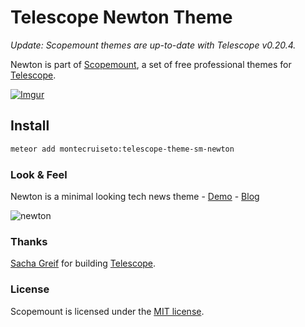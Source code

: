 # Telescope Newton Theme

*Update: Scopemount themes are up-to-date with Telescope v0.20.4.*

Newton is part of [Scopemount](http://scopemount.startrack.io), a set of free professional themes for [Telescope](http://www.telescopeapp.org/).

[![Imgur](http://i.imgur.com/8yYLXiY.jpg)](http://scopemount.startrack.io)

## Install

```bash
meteor add montecruiseto:telescope-theme-sm-newton
```

### Look & Feel

Newton is a minimal looking tech news theme - [Demo](http://sm-newton.meteor.com/) - [Blog](http://blog.startrack.io/scopemount-theme-newton/)

![newton](http://i.imgur.com/MTAnmx2.png)

### Thanks

[Sacha Greif](https://github.com/SachaG) for building [Telescope](https://github.com/TelescopeJS/Telescope).

### License

Scopemount is licensed under the [MIT license](http://opensource.org/licenses/MIT).
